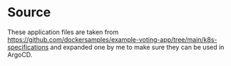 # Source
These application files are taken from https://github.com/dockersamples/example-voting-app/tree/main/k8s-specifications and expanded one by me to make sure they can be used in ArgoCD.